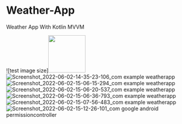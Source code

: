 # Weather-App
Weather App With Kotlin MVVM





![test image size]<img src="https://user-images.githubusercontent.com/65457778/171637730-d3bb6327-ee8a-4ec1-8ae3-35d965a80dcc.jpg" width="100" height="100">
![Screenshot_2022-06-02-14-35-23-106_com example weatherapp](https://user-images.githubusercontent.com/65457778/171637907-614322ed-09d9-4f7c-926d-377035e60553.jpg)
![Screenshot_2022-06-02-15-06-15-294_com example weatherapp](https://user-images.githubusercontent.com/65457778/171637976-77e4364f-5657-421f-a881-a8a8a2a3337e.jpg)
![Screenshot_2022-06-02-15-06-20-537_com example weatherapp](https://user-images.githubusercontent.com/65457778/171638002-7fe11f96-7104-4247-9dc7-ce2f0266e8e2.jpg)
![Screenshot_2022-06-02-15-06-36-793_com example weatherapp](https://user-images.githubusercontent.com/65457778/171638091-ddee42cb-d509-4c12-89d6-2c6963a893d5.jpg)
![Screenshot_2022-06-02-15-07-56-483_com example weatherapp](https://user-images.githubusercontent.com/65457778/171638163-c6615ed1-4737-49bd-b783-2502a9de7999.jpg)
![Screenshot_2022-06-02-15-12-26-101_com google android permissioncontroller](https://user-images.githubusercontent.com/65457778/171638258-272e227c-9db7-4dd4-bdfe-aded20c83d74.jpg)
